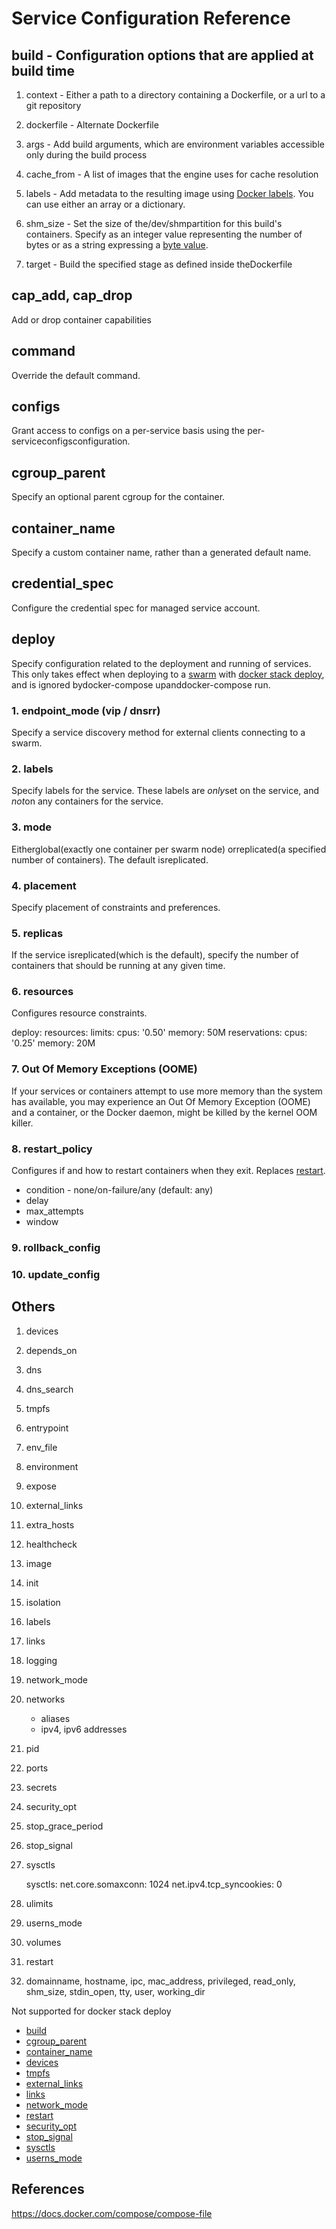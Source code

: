 # Service Configuration Reference

## build - Configuration options that are applied at build time

1. context - Either a path to a directory containing a Dockerfile, or a url to a git repository

2. dockerfile - Alternate Dockerfile

3. args - Add build arguments, which are environment variables accessible only during the build process

4. cache_from - A list of images that the engine uses for cache resolution

5. labels - Add metadata to the resulting image using [Docker labels](https://docs.docker.com/engine/userguide/labels-custom-metadata/). You can use either an array or a dictionary.

6. shm_size - Set the size of the/dev/shmpartition for this build's containers. Specify as an integer value representing the number of bytes or as a string expressing a [byte value](https://docs.docker.com/compose/compose-file/#specifying-byte-values).

7. target - Build the specified stage as defined inside theDockerfile

## cap_add, cap_drop

Add or drop container capabilities

## command

Override the default command.

## configs

Grant access to configs on a per-service basis using the per-serviceconfigsconfiguration.

## cgroup_parent

Specify an optional parent cgroup for the container.

## container_name

Specify a custom container name, rather than a generated default name.

## credential_spec

Configure the credential spec for managed service account.

## deploy

Specify configuration related to the deployment and running of services. This only takes effect when deploying to a [swarm](https://docs.docker.com/engine/swarm/) with [docker stack deploy](https://docs.docker.com/engine/reference/commandline/stack_deploy/), and is ignored bydocker-compose upanddocker-compose run.

### 1. endpoint_mode (vip / dnsrr)

Specify a service discovery method for external clients connecting to a swarm.

### 2. labels

Specify labels for the service. These labels are *only*set on the service, and *not*on any containers for the service.

### 3. mode

Eitherglobal(exactly one container per swarm node) orreplicated(a specified number of containers). The default isreplicated.

### 4. placement

Specify placement of constraints and preferences.

### 5. replicas

If the service isreplicated(which is the default), specify the number of containers that should be running at any given time.

### 6. resources

Configures resource constraints.

deploy:
resources:
limits:
cpus: '0.50'
memory: 50M
reservations:
cpus: '0.25'
memory: 20M

### 7. Out Of Memory Exceptions (OOME)

If your services or containers attempt to use more memory than the system has available, you may experience an Out Of Memory Exception (OOME) and a container, or the Docker daemon, might be killed by the kernel OOM killer.

### 8. restart_policy

Configures if and how to restart containers when they exit. Replaces [restart](https://docs.docker.com/compose/compose-file/compose-file-v2/#orig-resources).

- condition - none/on-failure/any (default: any)
- delay
- max_attempts
- window

### 9. rollback_config

### 10. update_config

## Others

1. devices
2. depends_on
3. dns
4. dns_search
5. tmpfs
6. entrypoint
7. env_file
8. environment
9. expose
10. external_links
11. extra_hosts
12. healthcheck
13. image
14. init
15. isolation
16. labels
17. links
18. logging
19. network_mode
20. networks

    - aliases
    - ipv4, ipv6 addresses

21. pid
22. ports
23. secrets
24. security_opt
25. stop_grace_period
26. stop_signal
27. sysctls

    sysctls:
    net.core.somaxconn: 1024
    net.ipv4.tcp_syncookies: 0

28. ulimits
29. userns_mode
30. volumes
31. restart
32. domainname, hostname, ipc, mac_address, privileged, read_only, shm_size, stdin_open, tty, user, working_dir

Not supported for docker stack deploy

- [build](https://docs.docker.com/compose/compose-file/#build)
- [cgroup_parent](https://docs.docker.com/compose/compose-file/#cgroup_parent)
- [container_name](https://docs.docker.com/compose/compose-file/#container_name)
- [devices](https://docs.docker.com/compose/compose-file/#devices)
- [tmpfs](https://docs.docker.com/compose/compose-file/#tmpfs)
- [external_links](https://docs.docker.com/compose/compose-file/#external_links)
- [links](https://docs.docker.com/compose/compose-file/#links)
- [network_mode](https://docs.docker.com/compose/compose-file/#network_mode)
- [restart](https://docs.docker.com/compose/compose-file/#restart)
- [security_opt](https://docs.docker.com/compose/compose-file/#security_opt)
- [stop_signal](https://docs.docker.com/compose/compose-file/#stop_signal)
- [sysctls](https://docs.docker.com/compose/compose-file/#sysctls)
- [userns_mode](https://docs.docker.com/compose/compose-file/#userns_mode)

## References

https://docs.docker.com/compose/compose-file
